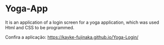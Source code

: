# Yoga-App
 It is an application of a login screen for a yoga application, which was used Html and CSS to be programmed.

Confira a aplicação: https://kayke-fujinaka.github.io/Yoga-Login/
